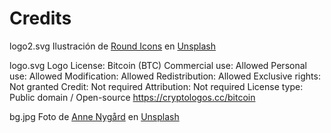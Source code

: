 # Credits

logo2.svg
Ilustración de <a href="https://unsplash.com/es/@roundicons?utm_content=creditCopyText&utm_medium=referral&utm_source=unsplash">Round Icons</a> en <a href="https://unsplash.com/es/ilustraciones/un-logotipo-de-bitcoin-sobre-un-fondo-blanco-o_WoB9QgxXY?utm_content=creditCopyText&utm_medium=referral&utm_source=unsplash">Unsplash</a>

logo.svg
Logo License: Bitcoin (BTC)
Commercial use: Allowed
Personal use: Allowed
Modification: Allowed
Redistribution: Allowed
Exclusive rights: Not granted
Credit: Not required
Attribution: Not required
License type: Public domain / Open-source
https://cryptologos.cc/bitcoin


bg.jpg
Foto de <a href="https://unsplash.com/es/@polarmermaid?utm_content=creditCopyText&utm_medium=referral&utm_source=unsplash">Anne Nygård</a> en <a href="https://unsplash.com/es/fotos/interfaz-grafica-de-usuario-aplicacion-x07ELaNFt34?utm_content=creditCopyText&utm_medium=referral&utm_source=unsplash">Unsplash</a>
           
